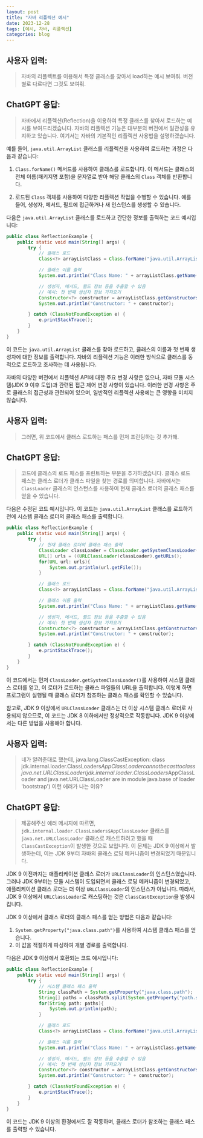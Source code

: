 ```yaml
---
layout: post
title: "자바 리플렉션 예시"
date: 2023-12-28
tags: [예시, 자바, 리플렉션]
categories: blog
---
```


## 사용자 입력:
> 자바의 리플렉트를 이용해서 특정 클래스를 찾아서 load하는 예시 보여줘. 버전별로 다르다면 그것도 보여줘.

## ChatGPT 응답:
> 자바에서 리플렉션(Reflection)을 이용하여 특정 클래스를 찾아서 로드하는 예시를 보여드리겠습니다. 자바의 리플렉션 기능은 대부분의 버전에서 일관성을 유지하고 있습니다. 여기서는 자바의 기본적인 리플렉션 사용법을 설명하겠습니다.

예를 들어, `java.util.ArrayList` 클래스를 리플렉션을 사용하여 로드하는 과정은 다음과 같습니다:

1. `Class.forName()` 메서드를 사용하여 클래스를 로드합니다. 이 메서드는 클래스의 전체 이름(패키지명 포함)을 문자열로 받아 해당 클래스의 `Class` 객체를 반환합니다.

2. 로드된 `Class` 객체를 사용하여 다양한 리플렉션 작업을 수행할 수 있습니다. 예를 들어, 생성자, 메서드, 필드에 접근하거나 새 인스턴스를 생성할 수 있습니다.

다음은 `java.util.ArrayList` 클래스를 로드하고 간단한 정보를 출력하는 코드 예시입니다:

```java
public class ReflectionExample {
    public static void main(String[] args) {
        try {
            // 클래스 로드
            Class<?> arrayListClass = Class.forName("java.util.ArrayList");

            // 클래스 이름 출력
            System.out.println("Class Name: " + arrayListClass.getName());

            // 생성자, 메서드, 필드 정보 등을 추출할 수 있음
            // 예시: 첫 번째 생성자 정보 가져오기
            Constructor<?> constructor = arrayListClass.getConstructors()[0];
            System.out.println("Constructor: " + constructor);

        } catch (ClassNotFoundException e) {
            e.printStackTrace();
        }
    }
}
```

이 코드는 `java.util.ArrayList` 클래스를 찾아 로드하고, 클래스의 이름과 첫 번째 생성자에 대한 정보를 출력합니다. 자바의 리플렉션 기능은 이러한 방식으로 클래스를 동적으로 로드하고 조사하는 데 사용됩니다.

자바의 다양한 버전에서 리플렉션 API에 대한 주요 변경 사항은 없으나, 자바 모듈 시스템(JDK 9 이후 도입)과 관련된 접근 제어 변경 사항이 있습니다. 이러한 변경 사항은 주로 클래스의 접근성과 관련되어 있으며, 일반적인 리플렉션 사용에는 큰 영향을 미치지 않습니다.

## 사용자 입력:
> 그러면, 위 코드에서 클래스 로드하는 패스를 먼저 프린팅하는 것 추가해.

## ChatGPT 응답:
> 코드에 클래스의 로드 패스를 프린트하는 부분을 추가하겠습니다. 클래스 로드 패스는 클래스 로더가 클래스 파일을 찾는 경로를 의미합니다. 자바에서는 `ClassLoader` 클래스의 인스턴스를 사용하여 현재 클래스 로더의 클래스 패스를 얻을 수 있습니다.

다음은 수정된 코드 예시입니다. 이 코드는 `java.util.ArrayList` 클래스를 로드하기 전에 시스템 클래스 로더의 클래스 패스를 출력합니다.

```java
public class ReflectionExample {
    public static void main(String[] args) {
        try {
            // 현재 클래스 로더의 클래스 패스 출력
            ClassLoader classLoader = ClassLoader.getSystemClassLoader();
            URL[] urls = ((URLClassLoader)classLoader).getURLs();
            for(URL url: urls){
                System.out.println(url.getFile());
            }

            // 클래스 로드
            Class<?> arrayListClass = Class.forName("java.util.ArrayList");

            // 클래스 이름 출력
            System.out.println("Class Name: " + arrayListClass.getName());

            // 생성자, 메서드, 필드 정보 등을 추출할 수 있음
            // 예시: 첫 번째 생성자 정보 가져오기
            Constructor<?> constructor = arrayListClass.getConstructors()[0];
            System.out.println("Constructor: " + constructor);

        } catch (ClassNotFoundException e) {
            e.printStackTrace();
        }
    }
}
```

이 코드에서는 먼저 `ClassLoader.getSystemClassLoader()`를 사용하여 시스템 클래스 로더를 얻고, 이 로더가 로드하는 클래스 파일들의 URL을 출력합니다. 이렇게 하면 프로그램이 실행될 때 클래스 로더가 참조하는 클래스 패스를 확인할 수 있습니다.

참고로, JDK 9 이상에서 `URLClassLoader` 클래스는 더 이상 시스템 클래스 로더로 사용되지 않으므로, 이 코드는 JDK 8 이하에서만 정상적으로 작동합니다. JDK 9 이상에서는 다른 방법을 사용해야 합니다.

## 사용자 입력:
> 네가 알려준대로 했는데, java.lang.ClassCastException: class jdk.internal.loader.ClassLoaders$AppClassLoader cannot be cast to class java.net.URLClassLoader (jdk.internal.loader.ClassLoaders$AppClassLoader and java.net.URLClassLoader are in module java.base of loader 'bootstrap') 이런 에러가 나는 이유?

## ChatGPT 응답:
> 제공해주신 에러 메시지에 따르면, `jdk.internal.loader.ClassLoaders$AppClassLoader` 클래스를 `java.net.URLClassLoader` 클래스로 캐스트하려고 했을 때 `ClassCastException`이 발생한 것으로 보입니다. 이 문제는 JDK 9 이상에서 발생하는데, 이는 JDK 9부터 자바의 클래스 로딩 메커니즘이 변경되었기 때문입니다.

JDK 9 이전까지는 애플리케이션 클래스 로더가 `URLClassLoader`의 인스턴스였습니다. 그러나 JDK 9부터는 모듈 시스템이 도입되면서 클래스 로딩 메커니즘이 변경되었고, 애플리케이션 클래스 로더는 더 이상 `URLClassLoader`의 인스턴스가 아닙니다. 따라서, JDK 9 이상에서 `URLClassLoader`로 캐스팅하는 것은 `ClassCastException`을 발생시킵니다.

JDK 9 이상에서 클래스 로더의 클래스 패스를 얻는 방법은 다음과 같습니다:

1. `System.getProperty("java.class.path")`를 사용하여 시스템 클래스 패스를 얻습니다.
2. 이 값을 적절하게 파싱하여 개별 경로를 출력합니다.

다음은 JDK 9 이상에서 호환되는 코드 예시입니다:

```java
public class ReflectionExample {
    public static void main(String[] args) {
        try {
            // 시스템 클래스 패스 출력
            String classPath = System.getProperty("java.class.path");
            String[] paths = classPath.split(System.getProperty("path.separator"));
            for(String path: paths){
                System.out.println(path);
            }

            // 클래스 로드
            Class<?> arrayListClass = Class.forName("java.util.ArrayList");

            // 클래스 이름 출력
            System.out.println("Class Name: " + arrayListClass.getName());

            // 생성자, 메서드, 필드 정보 등을 추출할 수 있음
            // 예시: 첫 번째 생성자 정보 가져오기
            Constructor<?> constructor = arrayListClass.getConstructors()[0];
            System.out.println("Constructor: " + constructor);

        } catch (ClassNotFoundException e) {
            e.printStackTrace();
        }
    }
}
```

이 코드는 JDK 9 이상의 환경에서도 잘 작동하며, 클래스 로더가 참조하는 클래스 패스를 출력할 수 있습니다.

